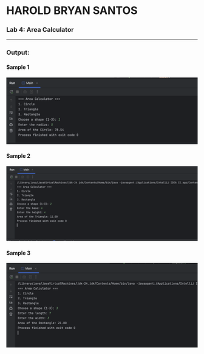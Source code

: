 # HAROLD BRYAN SANTOS
### Lab 4: Area Calculator
***
### Output:
#### Sample 1
![image info](outputSample1.png)
#### Sample 2
![image info](outputSample2.png)
#### Sample 3
![image info](outputSample3.png)
